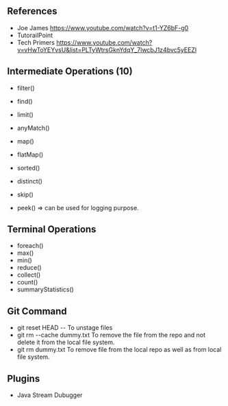 ## References
- Joe James
  https://www.youtube.com/watch?v=t1-YZ6bF-g0
- TutorailPoint
- Tech Primers
  https://www.youtube.com/watch?v=vHwToYEYvsU&list=PLTyWtrsGknYdqY_7lwcbJ1z4bvc5yEEZl  

## Intermediate Operations (10)
- filter()
- find()
- limit()
- anyMatch()
- map()
- flatMap()
- sorted()
- distinct()

- skip()
- peek() => can be used for logging purpose.

## Terminal Operations
- foreach()
- max()
- min()
- reduce()
- collect()
- count()
- summaryStatistics()

## Git Command 
- git reset HEAD -- 
  To unstage files
- git rm --cache dummy.txt
  To remove the file  from the repo and not delete it from the local file system.
- git rm dummy.txt
  To remove file from the local repo as well as from local file system.  

## Plugins
- Java Stream Dubugger
